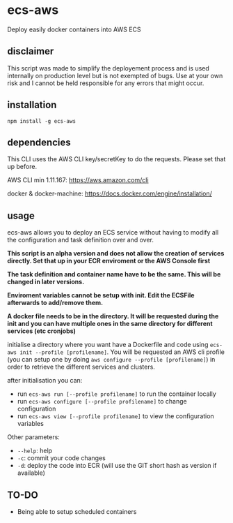 # ecs-aws
Deploy easily docker containers into AWS ECS

## disclaimer

This script was made to simplify the deployement process and is used internally on production level but is not exempted of bugs.
Use at your own risk and I cannot be held responsible for any errors that might occur.

## installation

`npm install -g ecs-aws`

## dependencies

This CLI uses the AWS CLI key/secretKey to do the requests. Please set that up before.

AWS CLI min 1.11.167: https://aws.amazon.com/cli

docker & docker-machine: https://docs.docker.com/engine/installation/

## usage

ecs-aws allows you to deploy an ECS service without having to modify all the configuration and task definition over and over.

**This script is an alpha version and does not allow the creation of services directly. Set that up in your ECR enviroment or the AWS Console first**

**The task definition and container name have to be the same. This will be changed in later versions.**

**Enviroment variables cannot be setup with init. Edit the ECSFile afterwards to add/remove them.**

**A docker file needs to be in the directory. It will be requested during the init and you can have multiple ones in the same directory for different services (etc cronjobs)**

initialise a directory where you want have a Dockerfile and code using `ecs-aws init --profile [profilename]`. You will be requested an AWS cli profile (you can setup one by doing `aws configure --profile [profilename]`) in order to retrieve the different services and clusters.

after initialisation you can:

* run `ecs-aws run [--profile profilename]` to run the container locally
* run `ecs-aws configure [--profile profilename]` to change configuration
* run `ecs-aws view [--profile profilename]` to view the configuration variables

Other parameters:
* `--help`: help
* `-c`: commit your code changes
* `-d`: deploy the code into ECR (will use the GIT short hash as version if available)


## TO-DO

* Being able to setup scheduled containers
